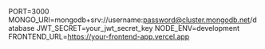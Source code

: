 PORT=3000
MONGO_URI=mongodb+srv://username:password@cluster.mongodb.net/database
JWT_SECRET=your_jwt_secret_key
NODE_ENV=development
FRONTEND_URL=https://your-frontend-app.vercel.app
